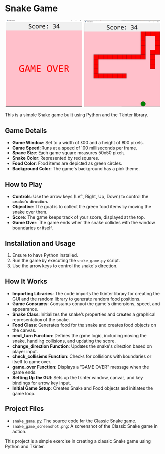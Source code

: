 # Snake Game

<img src="snake_game_screenshot.png" alt="Screenshot" width="800">

This is a simple Snake game built using Python and the Tkinter library.

## Game Details
- **Game Window**: Set to a width of 800 and a height of 800 pixels.
- **Game Speed**: Runs at a speed of 100 milliseconds per frame.
- **Space Size**: Each game square measures 50x50 pixels.
- **Snake Color**: Represented by red squares.
- **Food Color**: Food items are depicted as green circles.
- **Background Color**: The game's background has a pink theme.

## How to Play
- **Controls**: Use the arrow keys (Left, Right, Up, Down) to control the snake's direction.
- **Objective**: The goal is to collect the green food items by moving the snake over them.
- **Score**: The game keeps track of your score, displayed at the top.
- **Game Over**: The game ends when the snake collides with the window boundaries or itself.

## Installation and Usage
1. Ensure to have Python installed.
2. Run the game by executing the `snake_game.py` script.
3. Use the arrow keys to control the snake's direction.

## How It Works
- **Importing Libraries**: The code imports the tkinter library for creating the GUI and the random library to generate random food positions.
- **Game Constants**: Constants control the game's dimensions, speed, and appearance.
- **Snake Class**: Initializes the snake's properties and creates a graphical representation of the snake.
- **Food Class**: Generates food for the snake and creates food objects on the canvas.
- **next_turn Function**: Defines the game logic, including moving the snake, handling collisions, and updating the score.
- **change_direction Function**: Updates the snake's direction based on player input.
- **check_collisions Function**: Checks for collisions with boundaries or itself to game over.
- **game_over Function**: Displays a "GAME OVER" message when the game ends.
- **Setting Up the GUI**: Sets up the tkinter window, canvas, and key bindings for arrow key input.
- **Initial Game Setup**: Creates Snake and Food objects and initiates the game loop.

## Project Files
- `snake_game.py`: The source code for the Classic Snake game.
- `snake_game_screenshot.png`: A screenshot of the Classic Snake game in action.

This project is a simple exercise in creating a classic Snake game using Python and Tkinter.
